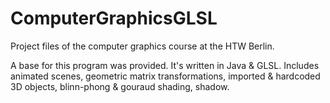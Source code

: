 # ComputerGraphicsGLSL
Project files of the computer graphics course at the HTW Berlin.

A base for this program was provided. It's written in Java & GLSL. Includes animated scenes, geometric matrix transformations, imported & hardcoded 3D objects, blinn-phong & gouraud shading, shadow.
